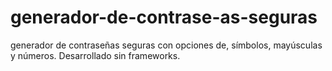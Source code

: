 # generador-de-contrase-as-seguras
generador de contraseñas seguras con opciones de, símbolos, mayúsculas y números. Desarrollado sin frameworks.
